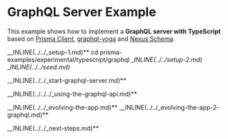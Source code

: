 # GraphQL Server Example

This example shows how to implement a **GraphQL server with TypeScript** based on [Prisma Client](https://github.com/prisma/prisma2/blob/master/docs/prisma-client-js/api.md), [graphql-yoga](https://github.com/prisma/graphql-yoga) and [Nexus Schema](https://nxs.li/components/standalone/schema).

__INLINE(../../_setup-1.md)**
cd prisma-examples/experimental/typescript/graphql
__INLINE(../../_setup-2.md)__
__INLINE(../../_seed.md)__

__INLINE(../../_start-graphql-server.md)**

__INLINE(../../../_using-the-graphql-api.md)**

__INLINE(../../_evolving-the-app.md)**
__INLINE(../../_evolving-the-app-2-graphql.md)**

__INLINE(../../_next-steps.md)**
